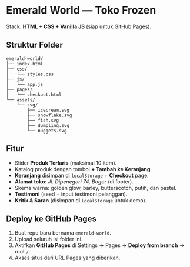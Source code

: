
# Emerald World — Toko Frozen

Stack: **HTML + CSS + Vanilla JS** (siap untuk GitHub Pages).

## Struktur Folder
```
emerald-world/
├── index.html
├── css/
│   └── styles.css
├── js/
│   └── app.js
├── pages/
│   └── checkout.html
└── assets/
    └── svg/
        ├── icecream.svg
        ├── snowflake.svg
        ├── fish.svg
        ├── dumpling.svg
        └── nuggets.svg
```

## Fitur
- Slider **Produk Terlaris** (maksimal 10 item).
- Katalog produk dengan tombol **+ Tambah ke Keranjang**.
- **Keranjang** disimpan di `localStorage` + **Checkout** page.
- **Alamat toko**: *Jl. Dipenegori 74, Bogor* (di footer).
- Skema warna: golden glow, barley, butterscotch, putih, dan pastel.
- **Testimoni** (seed + input testimoni pelanggan).
- **Kritik & Saran** (disimpan di `localStorage` untuk demo).

## Deploy ke GitHub Pages
1. Buat repo baru bernama `emerald-world`.
2. Upload seluruh isi folder ini.
3. Aktifkan **GitHub Pages** di Settings → Pages → **Deploy from branch** → root `/`.
4. Akses situs dari URL Pages yang diberikan.

